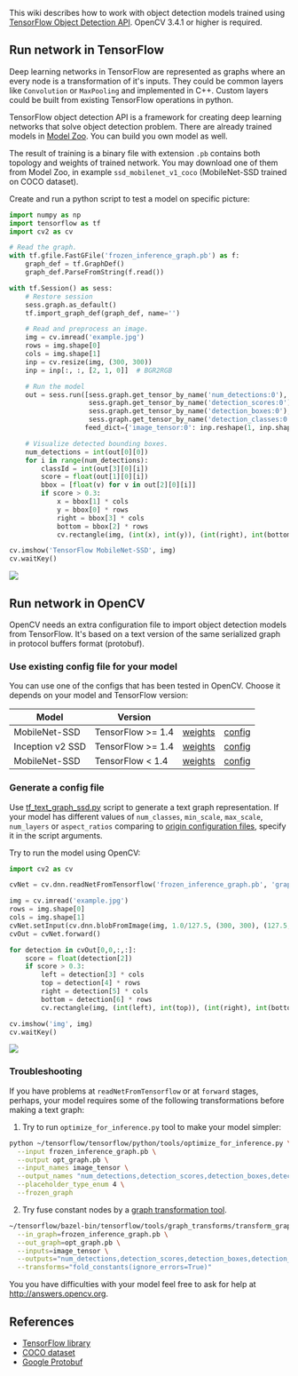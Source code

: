 This wiki describes how to work with object detection models trained using [TensorFlow Object Detection API](https://github.com/tensorflow/models/tree/master/research/object_detection). OpenCV 3.4.1 or higher is required.

## Run network in TensorFlow
Deep learning networks in TensorFlow are represented as graphs where an every node is a transformation of it's inputs. They could be common layers like `Convolution` or `MaxPooling` and implemented in C++. Custom layers could be built from existing TensorFlow operations in python.

TensorFlow object detection API is a framework for creating deep learning networks that solve object detection problem. There are already trained models in [Model Zoo](https://github.com/tensorflow/models/blob/master/research/object_detection/g3doc/detection_model_zoo.md). You can build you own model as well.

The result of training is a binary file with extension `.pb` contains both topology and weights of trained network. You may download one of them from Model Zoo, in example `ssd_mobilenet_v1_coco` (MobileNet-SSD trained on COCO dataset).

Create and run a python script to test a model on specific picture:
```python
import numpy as np
import tensorflow as tf
import cv2 as cv

# Read the graph.
with tf.gfile.FastGFile('frozen_inference_graph.pb') as f:
    graph_def = tf.GraphDef()
    graph_def.ParseFromString(f.read())

with tf.Session() as sess:
    # Restore session
    sess.graph.as_default()
    tf.import_graph_def(graph_def, name='')

    # Read and preprocess an image.
    img = cv.imread('example.jpg')
    rows = img.shape[0]
    cols = img.shape[1]
    inp = cv.resize(img, (300, 300))
    inp = inp[:, :, [2, 1, 0]]  # BGR2RGB

    # Run the model
    out = sess.run([sess.graph.get_tensor_by_name('num_detections:0'),
                    sess.graph.get_tensor_by_name('detection_scores:0'),
                    sess.graph.get_tensor_by_name('detection_boxes:0'),
                    sess.graph.get_tensor_by_name('detection_classes:0')],
                   feed_dict={'image_tensor:0': inp.reshape(1, inp.shape[0], inp.shape[1], 3)})

    # Visualize detected bounding boxes.
    num_detections = int(out[0][0])
    for i in range(num_detections):
        classId = int(out[3][0][i])
        score = float(out[1][0][i])
        bbox = [float(v) for v in out[2][0][i]]
        if score > 0.3:
            x = bbox[1] * cols
            y = bbox[0] * rows
            right = bbox[3] * cols
            bottom = bbox[2] * rows
            cv.rectangle(img, (int(x), int(y)), (int(right), int(bottom)), (125, 255, 51), thickness=2)

cv.imshow('TensorFlow MobileNet-SSD', img)
cv.waitKey()
```
![](https://user-images.githubusercontent.com/25801568/35504975-a5db962c-04f5-11e8-9a9f-1d803f86af7f.png)

## Run network in OpenCV
OpenCV needs an extra configuration file to import object detection models from TensorFlow. It's based on a text version of the same serialized graph in protocol buffers format (protobuf).

### Use existing config file for your model
You can use one of the configs that has been tested in OpenCV. Choose it depends on your model and TensorFlow version:

| Model | Version | ||
|-------|-------------|----|----|
| MobileNet-SSD | TensorFlow >= 1.4 | [weights](http://download.tensorflow.org/models/object_detection/ssd_mobilenet_v1_coco_2017_11_17.tar.gz) | [config](https://gist.github.com/dkurt/45118a9c57c38677b65d6953ae62924a) |
| Inception v2 SSD | TensorFlow >= 1.4 | [weights](http://download.tensorflow.org/models/object_detection/ssd_inception_v2_coco_2017_11_17.tar.gz) | [config](https://github.com/opencv/opencv_extra/blob/master/testdata/dnn/ssd_inception_v2_coco_2017_11_17.pbtxt) |
| MobileNet-SSD | TensorFlow < 1.4 | [weights](http://download.tensorflow.org/models/object_detection/ssd_mobilenet_v1_coco_11_06_2017.tar.gz) | [config](https://github.com/opencv/opencv_extra/blob/master/testdata/dnn/ssd_mobilenet_v1_coco.pbtxt) |

### Generate a config file
Use [tf_text_graph_ssd.py](https://github.com/opencv/opencv/blob/master/samples/dnn/tf_text_graph_ssd.py) script to generate a text graph representation. If your model has different values of `num_classes`, `min_scale`, `max_scale`, `num_layers` or `aspect_ratios` comparing to [origin configuration files](https://github.com/tensorflow/models/tree/master/research/object_detection/samples/configs), specify it in the script arguments.

Try to run the model using OpenCV:

```python
import cv2 as cv

cvNet = cv.dnn.readNetFromTensorflow('frozen_inference_graph.pb', 'graph.pbtxt')

img = cv.imread('example.jpg')
rows = img.shape[0]
cols = img.shape[1]
cvNet.setInput(cv.dnn.blobFromImage(img, 1.0/127.5, (300, 300), (127.5, 127.5, 127.5), swapRB=True, crop=False))
cvOut = cvNet.forward()

for detection in cvOut[0,0,:,:]:
    score = float(detection[2])
    if score > 0.3:
        left = detection[3] * cols
        top = detection[4] * rows
        right = detection[5] * cols
        bottom = detection[6] * rows
        cv.rectangle(img, (int(left), int(top)), (int(right), int(bottom)), (23, 230, 210), thickness=2)

cv.imshow('img', img)
cv.waitKey()
```

![](https://user-images.githubusercontent.com/25801568/35520173-58e6f99c-0527-11e8-80fc-8a32d1923e04.png)

### Troubleshooting
If you have problems at `readNetFromTensorflow` or at `forward` stages, perhaps, your model requires some of the following transformations before making a text graph:

1. Try to run `optimize_for_inference.py` tool to make your model simpler:
```bash
python ~/tensorflow/tensorflow/python/tools/optimize_for_inference.py \
  --input frozen_inference_graph.pb \
  --output opt_graph.pb \
  --input_names image_tensor \
  --output_names "num_detections,detection_scores,detection_boxes,detection_classes" \
  --placeholder_type_enum 4 \
  --frozen_graph
```

2. Try fuse constant nodes by a [graph transformation tool](https://github.com/tensorflow/tensorflow/blob/master/tensorflow/tools/graph_transforms/README.md#using-the-graph-transform-tool).

```bash
~/tensorflow/bazel-bin/tensorflow/tools/graph_transforms/transform_graph \
  --in_graph=frozen_inference_graph.pb \
  --out_graph=opt_graph.pb \
  --inputs=image_tensor \
  --outputs="num_detections,detection_scores,detection_boxes,detection_classes" \
  --transforms="fold_constants(ignore_errors=True)"
```

You you have difficulties with your model feel free to ask for help at http://answers.opencv.org.

## References
* [TensorFlow library](https://www.tensorflow.org/)
* [COCO dataset](http://cocodataset.org/#home)
* [Google Protobuf](https://developers.google.com/protocol-buffers/)